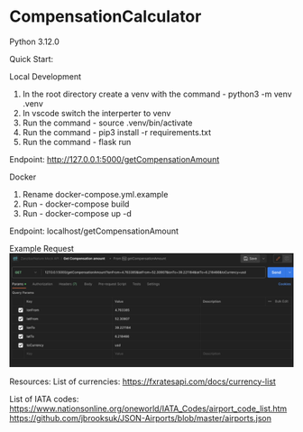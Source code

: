 # CompensationCalculator
Python 3.12.0

Quick Start:

Local Development
1. In the root directory create a venv with the command - python3 -m venv .venv  
2. In vscode switch the interperter to venv
3. Run the command - source .venv/bin/activate
4. Run the command - pip3 install -r requirements.txt
5. Run the command - flask run

Endpoint: http://127.0.0.1:5000/getCompensationAmount

Docker
1. Rename docker-compose.yml.example
2. Run - docker-compose build   
3. Run - docker-compose up -d

Endpoint: localhost/getCompensationAmount

Example Request
![Alt text](examplerequest.png)

Resources:
List of currencies: https://fxratesapi.com/docs/currency-list 

List of IATA codes: https://www.nationsonline.org/oneworld/IATA_Codes/airport_code_list.htm
                    https://github.com/jbrooksuk/JSON-Airports/blob/master/airports.json
